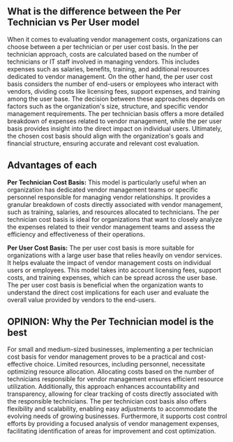 ## What is the difference between the Per Technician vs Per User model 

When it comes to evaluating vendor management costs, organizations can choose between a per technician or per user cost basis. In the per technician approach, costs are calculated based on the number of technicians or IT staff involved in managing vendors. This includes expenses such as salaries, benefits, training, and additional resources dedicated to vendor management. On the other hand, the per user cost basis considers the number of end-users or employees who interact with vendors, dividing costs like licensing fees, support expenses, and training among the user base. The decision between these approaches depends on factors such as the organization's size, structure, and specific vendor management requirements. The per technician basis offers a more detailed breakdown of expenses related to vendor management, while the per user basis provides insight into the direct impact on individual users. Ultimately, the chosen cost basis should align with the organization's goals and financial structure, ensuring accurate and relevant cost evaluation.

## Advantages of each

**Per Technician Cost Basis:** This model is particularly useful when an organization has dedicated vendor management teams or specific personnel responsible for managing vendor relationships. It provides a granular breakdown of costs directly associated with vendor management, such as training, salaries, and resources allocated to technicians. The per technician cost basis is ideal for organizations that want to closely analyze the expenses related to their vendor management teams and assess the efficiency and effectiveness of their operations.

**Per User Cost Basis:** The per user cost basis is more suitable for organizations with a large user base that relies heavily on vendor services. It helps evaluate the impact of vendor management costs on individual users or employees. This model takes into account licensing fees, support costs, and training expenses, which can be spread across the user base. The per user cost basis is beneficial when the organization wants to understand the direct cost implications for each user and evaluate the overall value provided by vendors to the end-users.

## OPINION: Why the Per Technician model is the best

For small and medium-sized businesses, implementing a per technician cost basis for vendor management proves to be a practical and cost-effective choice. Limited resources, including personnel, necessitate optimizing resource allocation. Allocating costs based on the number of technicians responsible for vendor management ensures efficient resource utilization. Additionally, this approach enhances accountability and transparency, allowing for clear tracking of costs directly associated with the responsible technicians. The per technician cost basis also offers flexibility and scalability, enabling easy adjustments to accommodate the evolving needs of growing businesses. Furthermore, it supports cost control efforts by providing a focused analysis of vendor management expenses, facilitating identification of areas for improvement and cost optimization.
